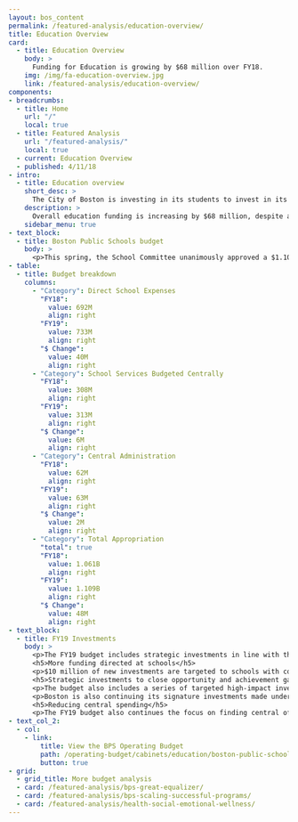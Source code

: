 ```yaml
---
layout: bos_content
permalink: /featured-analysis/education-overview/
title: Education Overview
card:
  - title: Education Overview
    body: >
      Funding for Education is growing by $68 million over FY18.
    img: /img/fa-education-overview.jpg
    link: /featured-analysis/education-overview/
components:
- breadcrumbs:
  - title: Home
    url: "/"
    local: true
  - title: Featured Analysis
    url: "/featured-analysis/"
    local: true
  - current: Education Overview
  - published: 4/11/18
- intro:
  - title: Education overview
    short_desc: >
      The City of Boston is investing in its students to invest in its future. Education comprises 40% of the FY19 budget with a projected $1.109 billion to support 57,000 students at Boston Public Schools (BPS) and $194.2 million to support 11,000 Boston students in charter schools. 
    description: >
      Overall education funding is increasing by $68 million, despite a projected increase of just $1.3 million in Chapter 70 Education Aid and a charter reimbursement that is projected to be underfunded by $27.3 million by the state. Since Mayor Walsh took office, Boston has increased its annual spending on education by $170 million despite a $1.4 million reduction in education funding from the state.
    sidebar_menu: true
- text_block:
  - title: Boston Public Schools budget
    body: >
      <p>This spring, the School Committee unanimously approved a $1.109 billion budget for BPS which marks the largest BPS budget in history. With this investment, Mayor Walsh has increased funding for the BPS annual budget by $48 million from the FY18 adopted budget, and the number of BPS educators will have increased by approximately 358 since he took office. Funding directed to schools will increase by $40 million or almost 6% in FY19, even before the largest driver of BPS costs, employee collective bargaining increases, are negotiated.</p>
- table:
  - title: Budget breakdown
    columns:
      - "Category": Direct School Expenses
        "FY18":
          value: 692M
          align: right
        "FY19":
          value: 733M
          align: right
        "$ Change":
          value: 40M
          align: right
      - "Category": School Services Budgeted Centrally
        "FY18":
          value: 308M
          align: right
        "FY19":
          value: 313M
          align: right
        "$ Change":
          value: 6M
          align: right
      - "Category": Central Administration
        "FY18":
          value: 62M
          align: right
        "FY19":
          value: 63M
          align: right
        "$ Change":
          value: 2M
          align: right
      - "Category": Total Appropriation
        "total": true
        "FY18":
          value: 1.061B
          align: right
        "FY19":
          value: 1.109B
          align: right
        "$ Change":
          value: 48M
          align: right
- text_block:
  - title: FY19 Investments
    body: >
      <p>The FY19 budget includes strategic investments in line with the BPS guiding principles for budget equity: closing opportunity and achievement gaps, making system-wide investments, and enabling school-led investments.</p>
      <h5>More funding directed at schools</h5>
      <p>$10 million of new investments are targeted to schools with concentrations of high need as well as a series of new supports for schools with declining enrollments, particularly those that are lower performing. These include $3 million that will be targeted to English language learners, and $3 million that will be allocated using the Opportunity Index, an innovative approach to identifying high-need students.</p>
      <h5>Strategic investments to close opportunity and achievement gaps</h5>
      <p>The budget also includes a series of targeted high-impact investments to support physical and mental health and close opportunity and achievement gaps that total $6 million. These include the addition of 20 new social emotional wellness professionals, expanding Excellence for All to the 6th grade, and expanding Becoming a Man, a program that serves young men of color by providing school-based group counseling and mentoring services.</p>
      <p>Boston is also continuing its signature investments made under Mayor Walsh by sustaining Expanded Learning Time, adding nearly 150 new high-quality pre-K seats, and increasing supports for students experiencing homelessness.</p>
      <h5>Reducing central spending</h5>
      <p>The FY19 budget also continues the focus on finding central office and transportation efficiencies to pour back into schools and supports.  Efforts to tighten budget management and identify efficiencies, along with Mayor Walsh’s commitment to education funding, make possible $16 million in new BPS investments beyond increases for teacher salaries. While the School Committee approved a balanced budget for FY19, the District still has underlying challenges that require structural changes to allow Boston to continue to effectively invest in its students in future years.</p>
- text_col_2:
  - col:
    - link:
        title: View the BPS Operating Budget
        path: /operating-budget/cabinets/education/boston-public-schools
        button: true
- grid: 
  - grid_title: More budget analysis
  - card: /featured-analysis/bps-great-equalizer/
  - card: /featured-analysis/bps-scaling-successful-programs/
  - card: /featured-analysis/health-social-emotional-wellness/
---
```

